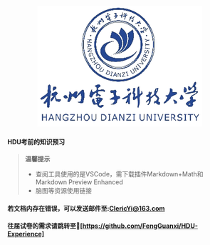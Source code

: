 <div align="center">
    <img src="img/杭州电子科技大学.png">
</div>

#### HDU考前的知识预习
> **温馨提示**
>   + 查阅工具使用的是VSCode，需下载插件Markdown+Math和Markdown Preview Enhanced
>   + 脑图等资源使用链接

#### 若文档内存在错误，可以发送邮件至:ClericYi@163.com
#### 往届试卷的需求请跳转至🔗[https://github.com/FengGuanxi/HDU-Experience]
